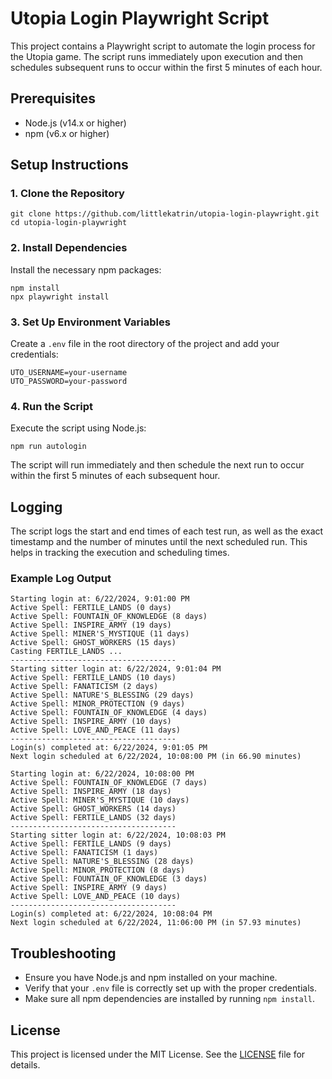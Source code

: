 # Utopia Login Playwright Script

This project contains a Playwright script to automate the login process for the Utopia game. The script runs immediately upon execution and then schedules subsequent runs to occur within the first 5 minutes of each hour.

## Prerequisites

- Node.js (v14.x or higher)
- npm (v6.x or higher)

## Setup Instructions

### 1. Clone the Repository

```
git clone https://github.com/littlekatrin/utopia-login-playwright.git
cd utopia-login-playwright
```

### 2. Install Dependencies

Install the necessary npm packages:

```
npm install
npx playwright install
```

### 3. Set Up Environment Variables

Create a `.env` file in the root directory of the project and add your credentials:

```
UTO_USERNAME=your-username
UTO_PASSWORD=your-password
```

### 4. Run the Script

Execute the script using Node.js:

```
npm run autologin
```

The script will run immediately and then schedule the next run to occur within the first 5 minutes of each subsequent hour.

## Logging

The script logs the start and end times of each test run, as well as the exact timestamp and the number of minutes until the next scheduled run. This helps in tracking the execution and scheduling times.

### Example Log Output

```
Starting login at: 6/22/2024, 9:01:00 PM
Active Spell: FERTILE_LANDS (0 days)
Active Spell: FOUNTAIN_OF_KNOWLEDGE (8 days)
Active Spell: INSPIRE_ARMY (19 days)
Active Spell: MINER'S_MYSTIQUE (11 days)
Active Spell: GHOST_WORKERS (15 days)
Casting FERTILE_LANDS ...
-------------------------------------
Starting sitter login at: 6/22/2024, 9:01:04 PM
Active Spell: FERTILE_LANDS (10 days)
Active Spell: FANATICISM (2 days)
Active Spell: NATURE'S_BLESSING (29 days)
Active Spell: MINOR_PROTECTION (9 days)
Active Spell: FOUNTAIN_OF_KNOWLEDGE (4 days)
Active Spell: INSPIRE_ARMY (10 days)
Active Spell: LOVE_AND_PEACE (11 days)
-------------------------------------
Login(s) completed at: 6/22/2024, 9:01:05 PM
Next login scheduled at 6/22/2024, 10:08:00 PM (in 66.90 minutes)

Starting login at: 6/22/2024, 10:08:00 PM
Active Spell: FOUNTAIN_OF_KNOWLEDGE (7 days)
Active Spell: INSPIRE_ARMY (18 days)
Active Spell: MINER'S_MYSTIQUE (10 days)
Active Spell: GHOST_WORKERS (14 days)
Active Spell: FERTILE_LANDS (32 days)
-------------------------------------
Starting sitter login at: 6/22/2024, 10:08:03 PM
Active Spell: FERTILE_LANDS (9 days)
Active Spell: FANATICISM (1 days)
Active Spell: NATURE'S_BLESSING (28 days)
Active Spell: MINOR_PROTECTION (8 days)
Active Spell: FOUNTAIN_OF_KNOWLEDGE (3 days)
Active Spell: INSPIRE_ARMY (9 days)
Active Spell: LOVE_AND_PEACE (10 days)
-------------------------------------
Login(s) completed at: 6/22/2024, 10:08:04 PM
Next login scheduled at 6/22/2024, 11:06:00 PM (in 57.93 minutes)
```

## Troubleshooting

- Ensure you have Node.js and npm installed on your machine.
- Verify that your `.env` file is correctly set up with the proper credentials.
- Make sure all npm dependencies are installed by running `npm install`.

## License

This project is licensed under the MIT License. See the [LICENSE](LICENSE) file for details.
